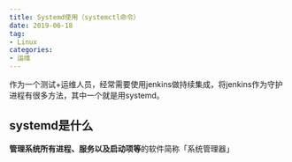```yaml
---
title: Systemd使用（systemctl命令）
date: 2019-06-18
tag: 
- Linux
categories:
- 运维
---
```

作为一个测试+运维人员，经常需要使用jenkins做持续集成，将jenkins作为守护进程有很多方法，其中一个就是用systemd。
<!--more-->
## systemd是什么
**管理系统所有进程、服务以及启动项等**的软件简称「系统管理器」
<!--stackedit_data:
eyJoaXN0b3J5IjpbLTIwODYwMTk3MjJdfQ==
-->